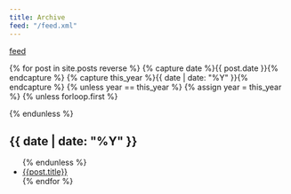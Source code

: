 ```yaml
---
title: Archive
feed: "/feed.xml"
---
```

<a href="{{ page.feed }}">feed</a>

{% for post in site.posts reverse %}
   {% capture date %}{{ post.date }}{% endcapture %}
   {% capture this_year %}{{ date | date: "%Y" }}{% endcapture %}
   {% unless year == this_year %}
      {% assign year = this_year %}
         {% unless forloop.first %}
</ul>
	 {% endunless %}
<h2>{{ date | date: "%Y" }}</h2>
<ul>
   {% endunless %}
<li>
   <a href="{{ post.url }}">{{post.title}}</a>
</li>
{% endfor %}
</ul>
